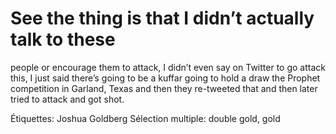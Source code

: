 # See the thing is that I didn’t actually talk to these
people or encourage them to attack, I didn’t even say on Twitter to
go attack this, I just said there’s going to be a kuffar going to hold a draw the
Prophet competition in Garland, Texas and then they re-tweeted that and
then later tried to attack and got shot.

Étiquettes: Joshua Goldberg
Sélection multiple: double gold, gold